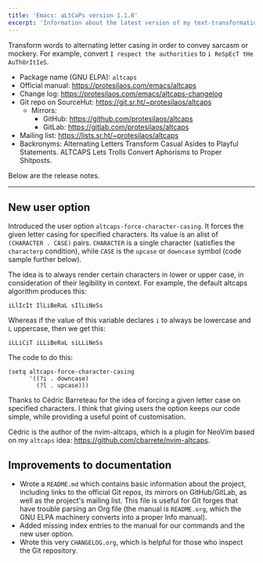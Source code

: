 ```yaml
---
title: 'Emacs: aLtCaPs version 1.1.0'
excerpt: 'Information about the latest version of my text-transformation package for GNU Emacs.  It helps convey sarcasm or mockery.'
---
```


Transform words to alternating letter casing in order to convey
sarcasm or mockery.  For example, convert `I respect the authorities`
to `i ReSpEcT tHe AuThOrItIeS`.

+ Package name (GNU ELPA): `altcaps`
+ Official manual: <https://protesilaos.com/emacs/altcaps>
+ Change log: <https://protesilaos.com/emacs/altcaps-changelog>
+ Git repo on SourceHut: <https://git.sr.ht/~protesilaos/altcaps>
  - Mirrors:
    + GitHub: <https://github.com/protesilaos/altcaps>
    + GitLab: <https://gitlab.com/protesilaos/altcaps>
+ Mailing list: <https://lists.sr.ht/~protesilaos/altcaps>
+ Backronyms: Alternating Letters Transform Casual Asides to Playful
  Statements.  ALTCAPS Lets Trolls Convert Aphorisms to Proper
  Shitposts.

Below are the release notes.

* * *

## New user option

Introduced the user option `altcaps-force-character-casing`.  It
forces the given letter casing for specified characters.  Its value is
an alist of `(CHARACTER . CASE)` pairs.  `CHARACTER` is a single
character (satisfies the `characterp` condition), while `CASE` is the
`upcase` or `downcase` symbol (code sample further below).

The idea is to always render certain characters in lower or upper
case, in consideration of their legibility in context.  For example,
the default altcaps algorithm produces this:

    iLlIcIt IlLiBeRaL sIlLiNeSs

Whereas if the value of this variable declares `i` to always be
lowercase and `L` uppercase, then we get this:

    iLLiCiT iLLiBeRaL siLLiNeSs

The code to do this:

```elisp
(setq altcaps-force-character-casing
      '((?i . downcase)
        (?l . upcase)))
```

Thanks to Cédric Barreteau for the idea of forcing a given letter case
on specified characters.  I think that giving users the option keeps
our code simple, while providing a useful point of customisation.

Cédric is the author of the nvim-altcaps, which is a plugin for NeoVim
based on my `altcaps` idea: <https://github.com/cbarrete/nvim-altcaps>.


## Improvements to documentation

-   Wrote a `README.md` which contains basic information about the
    project, including links to the official Git repos, its mirrors on
    GitHub/GitLab, as well as the project's mailing list.  This file is
    useful for Git forges that have trouble parsing an Org file (the
    manual is `README.org`, which the GNU ELPA machinery converts into a
    proper Info manual).
-   Added missing index entries to the manual for our commands and the
    new user option.
-   Wrote this very `CHANGELOG.org`, which is helpful for those who
    inspect the Git repository.
